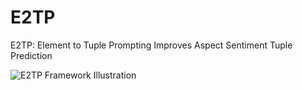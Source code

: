 # E2TP
E2TP: Element to Tuple Prompting Improves Aspect Sentiment Tuple Prediction

![E2TP Framework Illustration](https://github.com/mghiasvandm]/E2TP/blob/main/diagram.png?raw=true)

